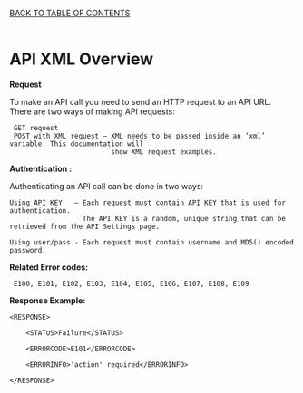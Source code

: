<a href="/1.3/CONTENTS.md">BACK TO TABLE OF CONTENTS</a>
<BR>
<BR>

<h1>API XML Overview</h1>

<b>Request</b>

To make an API call you need to send an HTTP request to an API URL. There are two ways of making API requests:

     GET request
     POST with XML request – XML needs to be passed inside an ‘xml’ variable. This documentation will 
                             show XML request examples.

<b>Authentication :</b>

Authenticating an API call can be done in two ways:

    Using API KEY   – Each request must contain API KEY that is used for authentication. 
                      The API KEY is a random, unique string that can be retrieved from the API Settings page.
                           
    Using user/pass - Each request must contain username and MD5() encoded password.

<b>Related Error codes:</b>

     E100, E101, E102, E103, E104, E105, E106, E107, E108, E109

<b>Response Example:</b>

    <RESPONSE>
    
        <STATUS>Failure</STATUS>
        
        <ERRORCODE>E101</ERRORCODE>
        
        <ERRORINFO>'action' required</ERRORINFO>
        
    </RESPONSE>
